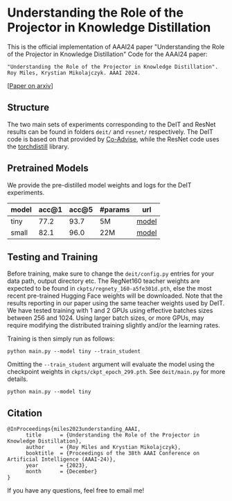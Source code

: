 # Understanding the Role of the Projector in Knowledge Distillation
This is the official implementation of AAAI24 paper "Understanding the Role of the Projector in Knowledge Distillation"
Code for the AAAI24 paper:

```text
"Understanding the Role of the Projector in Knowledge Distillation".
Roy Miles, Krystian Mikolajczyk. AAAI 2024.
```
[[Paper on arxiv](https://arxiv.org/abs/2303.11098)]

## Structure

The two main sets of experiments corresponding to the DeIT and ResNet results can be found in folders `deit/` and `resnet/` respectively. The DeIT code is based on that provided by [Co-Advise](https://github.com/OliverRensu/co-advise), while the ResNet code uses the [torchdistill](https://github.com/yoshitomo-matsubara/torchdistill) library.


## Pretrained Models

We provide the pre-distilled model weights and logs for the DeIT experiments.

| model | acc@1 | acc@5 | #params | url |
| --- | --- | --- | --- | --- |
| tiny | 77.2 | 93.7 | 5M | [model](https://drive.google.com/drive/folders/1X8U2EA1gGtJ1RugbjUw6GM0-BGtEZ-LO?usp=drive_link) |
| small | 82.1 | 96.0 | 22M| [model](https://drive.google.com/drive/folders/1e6i7Aq_cKEMrGRuLP_9gt7LzcAQbeO0F?usp=drive_link) |

## Testing and Training

Before training, make sure to change the `deit/config.py` entries for your data path, output directory etc. The RegNet160 teacher weights are expected to be found in `ckpts/regnety_160-a5fe301d.pth`, else the most recent pre-trained Hugging Face weights will be downloaded. Note that the results reporting in our paper using the same teacher weights used by DeIT. We have tested training with 1 and 2 GPUs using effective batches sizes between 256 and 1024. Using larger batch sizes, or more GPUs, may require modifying the distributed training slightly and/or the learning rates.

Training is then simply run as follows:
```
python main.py --model tiny --train_student
```

Omitting the `--train_student` argument will evaluate the model using the checkpoint weights in `ckpts/ckpt_epoch_299.pth`. See `deit/main.py` for more details. 
```
python main.py --model tiny
```

## Citation
```
@InProceedings{miles2023understanding_AAAI,
      title      = {Understanding the Role of the Projector in Knowledge Distillation}, 
      author     = {Roy Miles and Krystian Mikolajczyk},
      booktitle  = {Proceedings of the 38th AAAI Conference on Artificial Intelligence (AAAI-24)},
      year       = {2023},
      month      = {December}
}
```

If you have any questions, feel free to email me! 